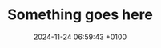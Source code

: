 ---
layout: post
title:  "Something goes here"
date:   2024-11-24 06:59:43 +0100
categories: reviews
---